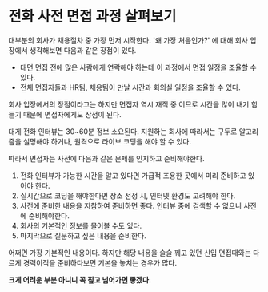 # 전화 사전 면접 과정 살펴보기

대부분의 회사가 채용절차 중 가장 먼저 시작한다. '왜 가장 처음인가?' 에 대해 회사 입장에서 생각해보면 다음과 같은 장점이 있다.
* 대면 면접 전에 많은 사람에게 연락해야 하는데 이 과정에서 면접 일정을 조율할 수 있다.
* 전체 면접자들과 HR팀, 채용팀이 만날 시간과 회의실 일정을 조율할 수 있다. 

회사 입장에서의 장점이라고는 하지만 면접자 역시 재직 중 이므로 시간을 많이 내기 힘들기 때문에 면접자에게도 장점이 된다.

대게 전화 인터뷰는 30~60분 정보 소요된다. 지원하는 회사에 따라서는 구두로 알고리즘을 설명해야 하거나, 원격으로 라이브 코딩을 해야 할 수 있다.

따라서 면접자는 사전에 다음과 같은 문제를 인지하고 준비해야한다.

1. 전화 인터뷰가 가능한 시간을 알고 있다면 가급적 조용한 곳에서 미리 준비하고 있어야 한다.
2. 실시간으로 코딩을 해야한다면 장소 선정 시, 인터넷 환경도 고려해야 한다.
3. 사전에 준비한 내용을 지참하여 준비하면 좋다. 인터뷰 중에 검색할 수 없으니 사전에 준비해야한다.
4. 회사의 기본적인 정보를 물어볼 수도 있다. 
5. 마지막으로 질문하고 싶은 내용을 준비한다. 

어쩌면 가장 기본적인 내용이다. 하지만 해당 내용을 술술 꿰고 있던 신입 면접때와는 다르게 경력이직을 준비하다보면 기본을 놓치는 경우가 많다.

**크게 어려운 부분 아니니 꼭 짚고 넘어가면 좋겠다.**
